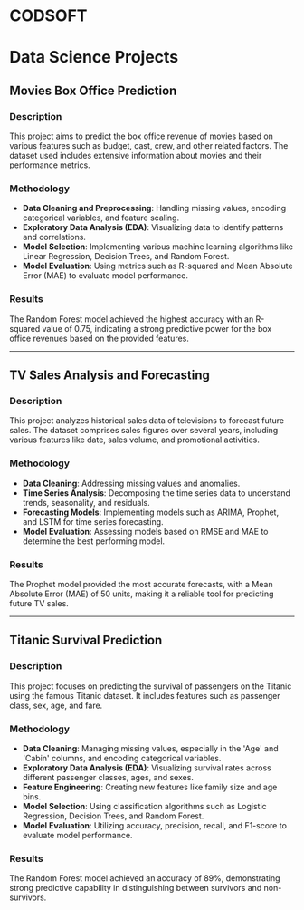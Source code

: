 # CODSOFT
# Data Science Projects

## Movies Box Office Prediction
### Description
This project aims to predict the box office revenue of movies based on various features such as budget, cast, crew, and other related factors. The dataset used includes extensive information about movies and their performance metrics.

### Methodology
- **Data Cleaning and Preprocessing**: Handling missing values, encoding categorical variables, and feature scaling.
- **Exploratory Data Analysis (EDA)**: Visualizing data to identify patterns and correlations.
- **Model Selection**: Implementing various machine learning algorithms like Linear Regression, Decision Trees, and Random Forest.
- **Model Evaluation**: Using metrics such as R-squared and Mean Absolute Error (MAE) to evaluate model performance.

### Results
The Random Forest model achieved the highest accuracy with an R-squared value of 0.75, indicating a strong predictive power for the box office revenues based on the provided features.

---

## TV Sales Analysis and Forecasting
### Description
This project analyzes historical sales data of televisions to forecast future sales. The dataset comprises sales figures over several years, including various features like date, sales volume, and promotional activities.

### Methodology
- **Data Cleaning**: Addressing missing values and anomalies.
- **Time Series Analysis**: Decomposing the time series data to understand trends, seasonality, and residuals.
- **Forecasting Models**: Implementing models such as ARIMA, Prophet, and LSTM for time series forecasting.
- **Model Evaluation**: Assessing models based on RMSE and MAE to determine the best performing model.

### Results
The Prophet model provided the most accurate forecasts, with a Mean Absolute Error (MAE) of 50 units, making it a reliable tool for predicting future TV sales.

---

## Titanic Survival Prediction
### Description
This project focuses on predicting the survival of passengers on the Titanic using the famous Titanic dataset. It includes features such as passenger class, sex, age, and fare.

### Methodology
- **Data Cleaning**: Managing missing values, especially in the 'Age' and 'Cabin' columns, and encoding categorical variables.
- **Exploratory Data Analysis (EDA)**: Visualizing survival rates across different passenger classes, ages, and sexes.
- **Feature Engineering**: Creating new features like family size and age bins.
- **Model Selection**: Using classification algorithms such as Logistic Regression, Decision Trees, and Random Forest.
- **Model Evaluation**: Utilizing accuracy, precision, recall, and F1-score to evaluate model performance.

### Results
The Random Forest model achieved an accuracy of 89%, demonstrating strong predictive capability in distinguishing between survivors and non-survivors.
